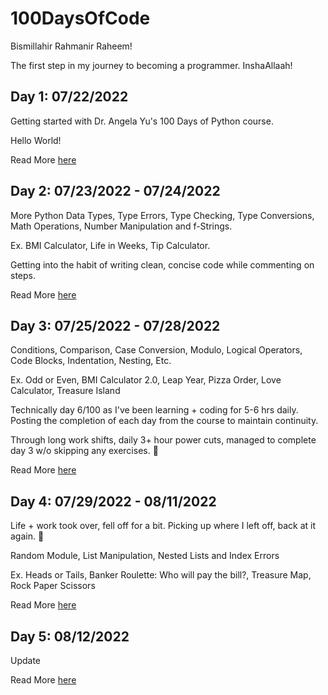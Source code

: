 # 100DaysOfCode

Bismillahir Rahmanir Raheem!

The first step in my journey to becoming a programmer. InshaAllaah!

## Day 1: 07/22/2022

Getting started with Dr. Angela Yu's 100 Days of Python course.

Hello World!

Read More [here](https://github.com/solitaire286/100DaysOfCode/blob/main/Day%201/Log-1.md)

## Day 2: 07/23/2022 - 07/24/2022

More Python Data Types, Type Errors, Type Checking, Type Conversions, Math Operations, Number Manipulation and f-Strings.

Ex. BMI Calculator, Life in Weeks, Tip Calculator.

Getting into the habit of writing clean, concise code while commenting on steps.

Read More [here](https://github.com/solitaire286/100DaysOfCode/blob/main/Day%202/Log-2.md)

## Day 3: 07/25/2022 - 07/28/2022

Conditions, Comparison, Case Conversion, Modulo, Logical Operators, Code Blocks, Indentation, Nesting, Etc.

Ex. Odd or Even, BMI Calculator 2.0, Leap Year, Pizza Order, Love Calculator, Treasure Island

Technically day 6/100 as I've been learning + coding for 5-6 hrs daily. Posting the completion of each day from the course to maintain continuity.

Through long work shifts, daily 3+ hour power cuts, managed to complete day 3 w/o skipping any exercises. 💪

Read More [here](https://github.com/solitaire286/100DaysOfCode/blob/main/Day%203/Log-3.md)

## Day 4: 07/29/2022 - 08/11/2022

Life + work took over, fell off for a bit. Picking up where I left off, back at it again. 💪

Random Module, List Manipulation, Nested Lists and Index Errors

Ex. Heads or Tails, Banker Roulette: Who will pay the bill?, Treasure Map, Rock Paper Scissors

Read More [here](https://github.com/solitaire286/100DaysOfCode/blob/main/Day%204/Log-4.md)

## Day 5: 08/12/2022

Update

Read More [here](https://github.com/solitaire286/100DaysOfCode/blob/main/Day%205/Log-5.md)
